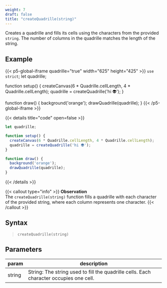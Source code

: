 ```yaml
---
weight: 7
draft: false
title: "createQuadrille(string)"
---
```


Creates a quadrille and fills its cells using the characters from the provided `string`. The number of columns in the quadrille matches the length of the string.

## Example

{{< p5-global-iframe quadrille="true" width="625" height="425" >}}
`use strict`;
let quadrille;

function setup() {
  createCanvas(6 * Quadrille.cellLength, 4 * Quadrille.cellLength);
  quadrille = createQuadrille('hi 👽');
}

function draw() {
  background('orange');
  drawQuadrille(quadrille);
}
{{< /p5-global-iframe >}}

{{< details title="code" open=false >}}
```js
let quadrille;

function setup() {
  createCanvas(6 * Quadrille.cellLength, 4 * Quadrille.cellLength);
  quadrille = createQuadrille('hi 👽');
}

function draw() {
  background('orange');
  drawQuadrille(quadrille);
}
```
{{< /details >}}

{{< callout type="info" >}}
**Observation**\
The `createQuadrille(string)` function fills a quadrille with each character of the provided string, where each column represents one character.
{{< /callout >}}

## Syntax

> `createQuadrille(string)`

## Parameters

| param  | description                                                    |
|--------|----------------------------------------------------------------|
| string | String: The string used to fill the quadrille cells. Each character occupies one cell. |